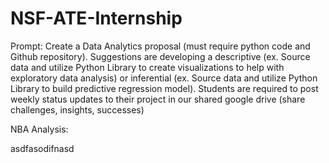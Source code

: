 # NSF-ATE-Internship

Prompt:
Create a Data Analytics proposal (must require python code and Github repository). Suggestions are developing a descriptive (ex. Source data and utilize Python Library to create visualizations to help with exploratory data analysis) or inferential (ex. Source data and utilize Python Library to build predictive regression model). Students are required to post weekly status updates to their project in our shared google drive (share challenges, insights, successes)

NBA Analysis:

asdfasodifnasd
